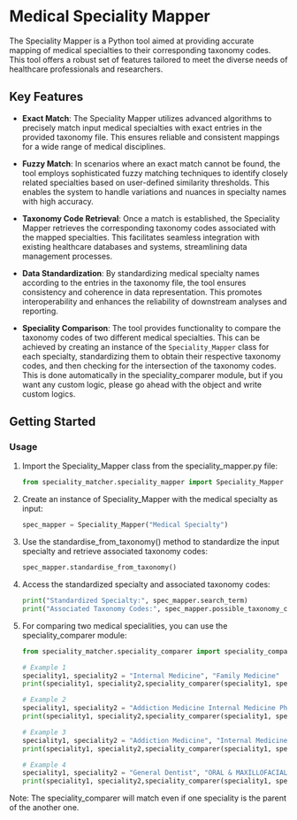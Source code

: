 # Medical Speciality Mapper


The Speciality Mapper is a Python tool aimed at providing accurate mapping of medical specialties to their corresponding taxonomy codes. This tool offers a robust set of features tailored to meet the diverse needs of healthcare professionals and researchers.


## Key Features

- **Exact Match**: The Speciality Mapper utilizes advanced algorithms to precisely match input medical specialties with exact entries in the provided taxonomy file. This ensures reliable and consistent mappings for a wide range of medical disciplines.

- **Fuzzy Match**: In scenarios where an exact match cannot be found, the tool employs sophisticated fuzzy matching techniques to identify closely related specialties based on user-defined similarity thresholds. This enables the system to handle variations and nuances in specialty names with high accuracy.

- **Taxonomy Code Retrieval**: Once a match is established, the Speciality Mapper retrieves the corresponding taxonomy codes associated with the mapped specialties. This facilitates seamless integration with existing healthcare databases and systems, streamlining data management processes.

- **Data Standardization**: By standardizing medical specialty names according to the entries in the taxonomy file, the tool ensures consistency and coherence in data representation. This promotes interoperability and enhances the reliability of downstream analyses and reporting.

- **Speciality Comparison**: The tool provides functionality to compare the taxonomy codes of two different medical specialties. This can be achieved by creating an instance of the `Speciality_Mapper` class for each specialty, standardizing them to obtain their respective taxonomy codes, and then checking for the intersection of the taxonomy codes.
This is done automatically in the speciality_comparer module, but if you want any custom logic, please go ahead with the object and write custom logics.

## Getting Started



### Usage

1. Import the Speciality_Mapper class from the speciality_mapper.py file: 
    ```python
    from speciality_matcher.speciality_mapper import Speciality_Mapper


2. Create an instance of Speciality_Mapper with the medical specialty as input:
     ```python
     spec_mapper = Speciality_Mapper("Medical Specialty")

3. Use the standardise_from_taxonomy() method to standardize the input specialty and retrieve associated taxonomy codes:
    ```python
    spec_mapper.standardise_from_taxonomy()

4. Access the standardized specialty and associated taxonomy codes:
    ```python
    print("Standardized Specialty:", spec_mapper.search_term)
    print("Associated Taxonomy Codes:", spec_mapper.possible_taxonomy_codes_list)

5. For comparing two medical specialities, you can use the speciality_comparer module:
    ```python
    from speciality_matcher.speciality_comparer import speciality_comparer
    
    # Example 1
    speciality1, speciality2 = "Internal Medicine", "Family Medicine"
    print(speciality1, speciality2,speciality_comparer(speciality1, speciality2))

    # Example 2
    speciality1, speciality2 = "Addiction Medicine Internal Medicine Physician", "Addiction Medicine Family Medicine Physician"
    print(speciality1, speciality2,speciality_comparer(speciality1, speciality2))

    # Example 3
    speciality1, speciality2 = "Addiction Medicine", "Internal Medicine"
    print(speciality1, speciality2,speciality_comparer(speciality1, speciality2))

    # Example 4
    speciality1, speciality2 = "General Dentist", "ORAL & MAXILLOFACIAL PATHOLOGY"
    print(speciality1, speciality2,speciality_comparer(speciality1, speciality2))

Note: The speciality_comparer will match even if one speciality is the parent of the another one.



